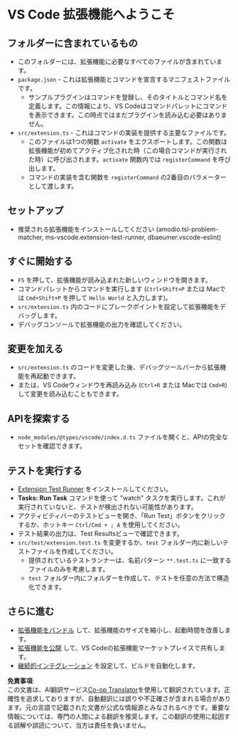 <!--
CO_OP_TRANSLATOR_METADATA:
{
  "original_hash": "6a7479104914787e4f0976e39131e8e3",
  "translation_date": "2025-04-04T11:40:21+00:00",
  "source_file": "code\\09.UpdateSamples\\Aug\\vscode\\phiext\\vsc-extension-quickstart.md",
  "language_code": "ja"
}
-->
# VS Code 拡張機能へようこそ

## フォルダーに含まれているもの

* このフォルダーには、拡張機能に必要なすべてのファイルが含まれています。
* `package.json` - これは拡張機能とコマンドを宣言するマニフェストファイルです。
  * サンプルプラグインはコマンドを登録し、そのタイトルとコマンド名を定義します。この情報により、VS Codeはコマンドパレットにコマンドを表示できます。この時点ではまだプラグインを読み込む必要はありません。
* `src/extension.ts` - これはコマンドの実装を提供する主要なファイルです。
  * このファイルは1つの関数 `activate` をエクスポートします。この関数は拡張機能が初めてアクティブ化された時（この場合コマンドが実行された時）に呼び出されます。`activate` 関数内では `registerCommand` を呼び出します。
  * コマンドの実装を含む関数を `registerCommand` の2番目のパラメーターとして渡します。

## セットアップ

* 推奨される拡張機能をインストールしてください (amodio.tsl-problem-matcher, ms-vscode.extension-test-runner, dbaeumer.vscode-eslint)

## すぐに開始する

* `F5` を押して、拡張機能が読み込まれた新しいウィンドウを開きます。
* コマンドパレットからコマンドを実行します (`Ctrl+Shift+P` または Macでは `Cmd+Shift+P` を押して `Hello World` と入力します)。
* `src/extension.ts` 内のコードにブレークポイントを設定して拡張機能をデバッグします。
* デバッグコンソールで拡張機能の出力を確認してください。

## 変更を加える

* `src/extension.ts` のコードを変更した後、デバッグツールバーから拡張機能を再起動できます。
* または、VS Codeウィンドウを再読み込み (`Ctrl+R` または Macでは `Cmd+R`) して変更を読み込むこともできます。

## APIを探索する

* `node_modules/@types/vscode/index.d.ts` ファイルを開くと、APIの完全なセットを確認できます。

## テストを実行する

* [Extension Test Runner](https://marketplace.visualstudio.com/items?itemName=ms-vscode.extension-test-runner) をインストールしてください。
* **Tasks: Run Task** コマンドを使って "watch" タスクを実行します。これが実行されていないと、テストが検出されない可能性があります。
* アクティビティバーのテストビューを開き、「Run Test」ボタンをクリックするか、ホットキー `Ctrl/Cmd + ; A` を使用してください。
* テスト結果の出力は、Test Resultsビューで確認できます。
* `src/test/extension.test.ts` を変更するか、`test` フォルダー内に新しいテストファイルを作成してください。
  * 提供されているテストランナーは、名前パターン `**.test.ts` に一致するファイルのみを考慮します。
  * `test` フォルダー内にフォルダーを作成して、テストを任意の方法で構造化できます。

## さらに進む

* [拡張機能をバンドル](https://code.visualstudio.com/api/working-with-extensions/bundling-extension) して、拡張機能のサイズを縮小し、起動時間を改善します。
* [拡張機能を公開](https://code.visualstudio.com/api/working-with-extensions/publishing-extension) して、VS Codeの拡張機能マーケットプレイスで共有します。
* [継続的インテグレーション](https://code.visualstudio.com/api/working-with-extensions/continuous-integration) を設定して、ビルドを自動化します。

**免責事項**:  
この文書は、AI翻訳サービス[Co-op Translator](https://github.com/Azure/co-op-translator)を使用して翻訳されています。正確性を追求しておりますが、自動翻訳には誤りや不正確さが含まれる場合があります。元の言語で記載された文書が公式な情報源とみなされるべきです。重要な情報については、専門の人間による翻訳を推奨します。この翻訳の使用に起因する誤解や誤読について、当方は責任を負いません。